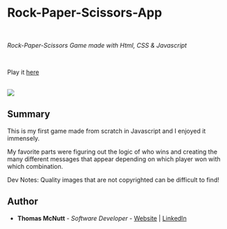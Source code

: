 # Rock-Paper-Scissors-App

<br>

_Rock-Paper-Scissors Game made with Html, CSS & Javascript_

<br>

Play it [here](https://pachown.github.io/)

<br>

<image src="images/readmeimage.PNG">

## Summary

This is my first game made from scratch in Javascript and I enjoyed it immensely. 

My favorite parts were figuring out the logic of who wins and creating the many different messages that appear depending on which player won with which combination. 

Dev Notes: Quality images that are not copyrighted can be difficult to find! 

## Author

* **Thomas McNutt** - *Software Developer* - [Website](TBD) | [LinkedIn](https://www.linkedin.com/in/tom-mcnutt-97526588/)
